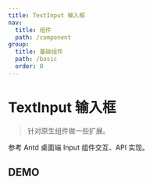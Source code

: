 ```yaml
---
title: TextInput 输入框
nav:
  title: 组件
  path: /component
group:
  title: 基础组件
  path: /basic
  order: 0
---
```


# TextInput 输入框

> 针对原生组件做一些扩展。

参考 Antd 桌面端 Input 组件交互、API 实现。

## DEMO

<code defaultShowCode src="./__fixtures__/basic.tsx"></code>

<API></API>
